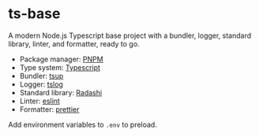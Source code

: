 # ts-base

A modern Node.js Typescript base project with a bundler, logger, standard library, linter, and formatter, ready to go.

- Package manager: [PNPM](https://pnpm.io)
- Type system: [Typescript](https://www.typescriptlang.org)
- Bundler: [tsup](https://tsup.egoist.dev)
- Logger: [tslog](https://tslog.js.org)
- Standard library: [Radashi](https://radashi.js.org)
- Linter: [eslint](https://eslint.org)
- Formatter: [prettier](https://prettier.io)

Add environment variables to `.env` to preload.
